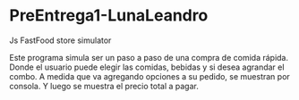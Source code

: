 # PreEntrega1-LunaLeandro
Js FastFood store simulator

Este programa simula ser un paso a paso de una compra de comida rápida. Donde el usuario puede elegir las comidas, bebidas y si desea agrandar el combo. A medida que va agregando opciones a su pedido, se muestran por consola. Y luego se muestra el precio total a pagar. 